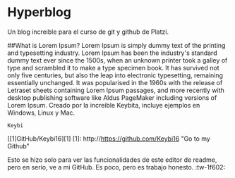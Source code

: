 # Hyperblog
Un blog increible para el curso de git y github de Platzi.

##What is Lorem Ipsum?
Lorem Ipsum is simply dummy text of the printing and typesetting industry. Lorem Ipsum has been the industry's standard dummy text ever since the 1500s, when an unknown printer took a galley of type and scrambled it to make a type specimen book. It has survived not only five centuries, but also the leap into electronic typesetting, remaining essentially unchanged. It was popularised in the 1960s with the release of Letraset sheets containing Lorem Ipsum passages, and more recently with desktop publishing software like Aldus PageMaker including versions of Lorem Ipsum.
Creado por la increible Keybita, incluye ejemplos en Windows, Linux y Mac.

`Keybi`

[[1]GitHub/Keybi16][1]
[1]: http://https://github.com/Keybi16 "Go to my Github"

Esto se hizo solo para ver las funcionalidades de este editor de readme, pero en serio, ve a mi GitHub. Es poco, pero es trabajo honesto. :tw-1f602:
